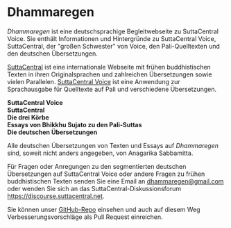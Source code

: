 # Dhammaregen
*Dhammaregen* ist eine deutschsprachige Begleitwebseite zu SuttaCentral Voice. Sie enthält Informationen und Hintergründe zu SuttaCentral Voice, SuttaCentral, der "großen Schwester" von Voice, den Pali-Quelltexten und den deutschen Übersetzungen.

[SuttaCentral](https://suttacentral.net/) ist eine internationale Webseite mit frühen buddhistischen Texten in ihren Originalsprachen und zahlreichen Übersetzungen sowie vielen Parallelen. [SuttaCentral Voice](https://voice.suttacentral.net/scv/index.html#/sutta) ist eine Anwendung zur Sprachausgabe für Quelltexte auf Pali und verschiedene Übersetzungen.

**SuttaCentral Voice**  
**SuttaCentral**  
**Die drei Körbe**  
**Essays von Bhikkhu Sujato zu den Pali-Suttas**  
**Die deutschen Übersetzungen**

Alle deutschen Übersetzungen von Texten und Essays auf *Dhammaregen* sind, soweit nicht anders angegeben, von Anagarika Sabbamitta.

Für Fragen oder Anregungen zu den segmentierten deutschen Übersetzungen auf SuttaCentral Voice oder andere Fragen zu frühen buddhistischen Texten senden Sie eine Email an dhammaregen@gmail.com oder wenden Sie sich an das SuttaCentral-Diskussionsforum https://discourse.suttacentral.net.

Sie können unser [GitHub-Repo]() einsehen und auch auf diesem Weg Verbesserungsvorschläge als Pull Request einreichen.
